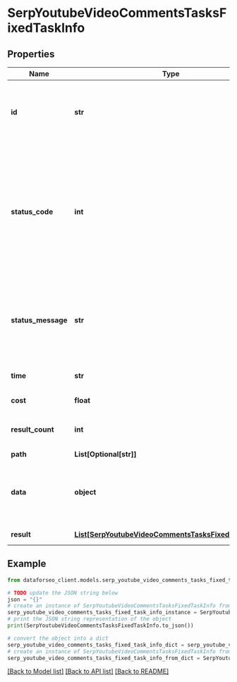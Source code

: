 # SerpYoutubeVideoCommentsTasksFixedTaskInfo


## Properties

Name | Type | Description | Notes
------------ | ------------- | ------------- | -------------
**id** | **str** | task identifier unique task identifier in our system in the UUID format | [optional] 
**status_code** | **int** | status code of the task generated by DataForSEO, can be within the following range: 10000-60000 you can find the full list of the response codes here | [optional] 
**status_message** | **str** | informational message of the task you can find the full list of general informational messages here | [optional] 
**time** | **str** | execution time, seconds | [optional] 
**cost** | **float** | total tasks cost, USD | [optional] 
**result_count** | **int** | number of elements in the result array | [optional] 
**path** | **List[Optional[str]]** | URL path | [optional] 
**data** | **object** | contains the same parameters that you specified in the POST request | [optional] 
**result** | [**List[SerpYoutubeVideoCommentsTasksFixedResultInfo]**](SerpYoutubeVideoCommentsTasksFixedResultInfo.md) | array of results | [optional] 

## Example

```python
from dataforseo_client.models.serp_youtube_video_comments_tasks_fixed_task_info import SerpYoutubeVideoCommentsTasksFixedTaskInfo

# TODO update the JSON string below
json = "{}"
# create an instance of SerpYoutubeVideoCommentsTasksFixedTaskInfo from a JSON string
serp_youtube_video_comments_tasks_fixed_task_info_instance = SerpYoutubeVideoCommentsTasksFixedTaskInfo.from_json(json)
# print the JSON string representation of the object
print(SerpYoutubeVideoCommentsTasksFixedTaskInfo.to_json())

# convert the object into a dict
serp_youtube_video_comments_tasks_fixed_task_info_dict = serp_youtube_video_comments_tasks_fixed_task_info_instance.to_dict()
# create an instance of SerpYoutubeVideoCommentsTasksFixedTaskInfo from a dict
serp_youtube_video_comments_tasks_fixed_task_info_from_dict = SerpYoutubeVideoCommentsTasksFixedTaskInfo.from_dict(serp_youtube_video_comments_tasks_fixed_task_info_dict)
```
[[Back to Model list]](../README.md#documentation-for-models) [[Back to API list]](../README.md#documentation-for-api-endpoints) [[Back to README]](../README.md)


